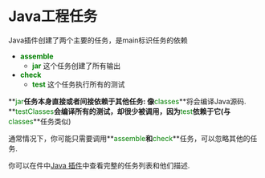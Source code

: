 # Java工程任务
Java插件创建了两个主要的任务，是main标识任务的依赖
* **<font color='green'>assemble</font>**
  * **<font color='green'>jar</font>**
这个任务创建了所有输出
* **<font color='green'>check</font>**
  * **<font color='green'>test</font>**
这个任务执行所有的测试

**<font color='green'>jar</font>**任务本身直接或者间接依赖于其他任务:
像**<font color='green'>classes</font>**将会编译Java源码.
**<font color='green'>testClasses</font>**会编译所有的测试，却很少被调用，因为**<font color='green'>test</font>**依赖于它(与**<font color='green'>classes</font>**任务类似)

通常情况下，你可能只需要调用**<font color='green'>assemble</font>**和**<font color='green'>check</font>**任务，可以忽略其他的任务.

你可以在件中[Java 插件](http://gradle.org/docs/current/userguide/java_plugin.html)中查看完整的任务列表和他们描述.


